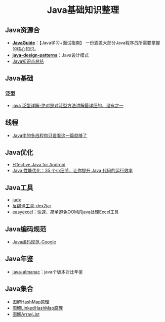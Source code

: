 <h1 align="center">Java基础知识整理</h1>



## Java资源合

* [**JavaGuide**](https://github.com/Snailclimb/JavaGuide)：【Java学习+面试指南】 一份涵盖大部分Java程序员所需要掌握的核心知识。
* [**java-design-patterns**](https://github.com/iluwatar/java-design-patterns)：Java设计模式
* [Java知识点总结](/Java/JavaSummary.md)



## Java基础

### 泛型
* [java 泛型详解-绝对是对泛型方法讲解最详细的，没有之一](https://blog.csdn.net/s10461/article/details/53941091)



## 线程

* [Java中的多线程你只要看这一篇就够了](https://www.cnblogs.com/wxd0108/p/5479442.html)



## Java优化

* [Effective Java for Android](/Java/Effect/EffectiveJava4Android.md)
* [Java 性能优化：35 个小细节，让你提升 Java 代码的运行效率](/Java/Effect/EffectJava35.md)



## Java工具

* [jadx](https://github.com/skylot/jadx)
* [反编译工具-dex2jar](https://github.com/pxb1988/dex2jar)
* [easyexcel](https://github.com/alibaba/easyexcel)：快速、简单避免OOM的java处理Excel工具



## Java编码规范

* [Java编码规范-Google](/Standard/JavaStandard.md)



## Java年鉴

* [java-almanac](https://github.com/marchof/java-almanac)：java个版本对比年鉴



## Java集合

- [图解HashMap原理](https://www.jianshu.com/p/dde9b12343c1)
- [图解LinkedHashMap原理](https://www.jianshu.com/p/8f4f58b4b8ab)
- [图解ArrayList](https://www.jianshu.com/p/be1ff16dfcbd)
